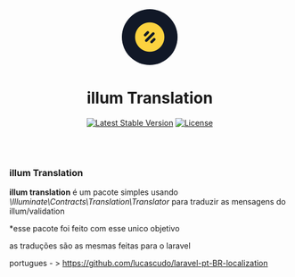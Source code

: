 <p align="center">
  <br><br>
  <img src="https://raw.githubusercontent.com/illumws/logo/main/logo.png" style="border-radius: 100%" height="100"/>
  <br>
</p>

<h1 align="center">illum Translation</h1>

<p align="center">
	<a href="https://packagist.org/packages/illum/translation"
		><img
			src="https://poser.pugx.org/illum/translation/v/stable"
			alt="Latest Stable Version"
	/></a>
	<a href="https://packagist.org/packages/illum/translation"
		><img
			src="https://poser.pugx.org/illum/translation/license"
			alt="License"
	/></a>
</p>
<br />
<br />


### illum Translation
**illum translation** é um pacote simples usando _\Illuminate\Contracts\Translation\Translator_ para traduzir as mensagens do illum/validation

*esse pacote foi feito com esse unico objetivo

as traduções são as mesmas feitas para o laravel 

portugues - > https://github.com/lucascudo/laravel-pt-BR-localization

